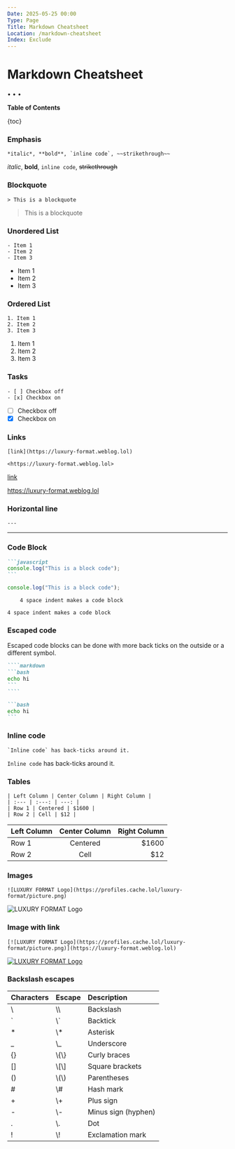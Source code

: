 ```yaml
---
Date: 2025-05-25 00:00
Type: Page
Title: Markdown Cheatsheet
Location: /markdown-cheatsheet
Index: Exclude
---
```


# Markdown Cheatsheet

<span class="divider">&bull; &bull; &bull;</span>

**Table of Contents**

{toc}

### Emphasis

```
*italic*, **bold**, `inline code`, ~~strikethrough~~
```


*italic*, **bold**, `inline code`, ~~strikethrough~~

### Blockquote

```
> This is a blockquote
```

> This is a blockquote

### Unordered List

```
- Item 1
- Item 2
- Item 3
```

- Item 1
- Item 2
- Item 3

### Ordered List

```
1. Item 1
2. Item 2
3. Item 3
```

1. Item 1
2. Item 2
3. Item 3

### Tasks

```
- [ ] Checkbox off
- [x] Checkbox on
```

- [ ] Checkbox off
- [x] Checkbox on

### Links

```
[link](https://luxury-format.weblog.lol)

<https://luxury-format.weblog.lol>
```

[link](https://luxury-format.weblog.lol)

<https://luxury-format.weblog.lol>

### Horizontal line

```
---
```

---

### Code Block

````markdown
```javascript
console.log("This is a block code");
```
````

```javascript
console.log("This is a block code");
```

```
    4 space indent makes a code block
```

    4 space indent makes a code block

### Escaped code

Escaped code blocks can be done with more back ticks on the outside or a different symbol.

`````markdown
````markdown
```bash
echo hi
```
````
`````

````markdown
```bash
echo hi
```
````

### Inline code

```
`Inline code` has back-ticks around it.
```

`Inline code` has back-ticks around it.

### Tables

```
| Left Column | Center Column | Right Column |
| :--- | :---: | ---: |
| Row 1 | Centered | $1600 |
| Row 2 | Cell | $12 |
```

| Left Column | Center Column | Right Column |
| :--- | :---: | ---: |
| Row 1 | Centered | $1600 |
| Row 2 | Cell | $12 |

### Images

```
![LUXURY FORMAT Logo](https://profiles.cache.lol/luxury-format/picture.png)
```

![LUXURY FORMAT Logo](https://profiles.cache.lol/luxury-format/picture.png)

### Image with link

```
[![LUXURY FORMAT Logo](https://profiles.cache.lol/luxury-format/picture.png)](https://luxury-format.weblog.lol)
```

[![LUXURY FORMAT Logo](https://profiles.cache.lol/luxury-format/picture.png)](https://luxury-format.weblog.lol)

### Backslash escapes

| Characters | Escape | Description |
|:--|:--|:--|
| \ | \\\ | Backslash |
| \` | \\` | Backtick |
| * | \\* | Asterisk |
| _ | \\_ | Underscore |
| {} | 	\\{\\} | Curly braces |
| [] | \\[\\] | Square brackets |
| () | \\(\\) | Parentheses |
| # | \\# | Hash mark |
| + | \\+ | Plus sign |
| - | \\- | Minus sign (hyphen) |
| . | \\. | Dot |
| ! | \\! | Exclamation mark |
